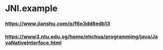 # JNI.example

### https://www.jianshu.com/p/f6e3dd8edb13
### https://www3.ntu.edu.sg/home/ehchua/programming/java/JavaNativeInterface.html
